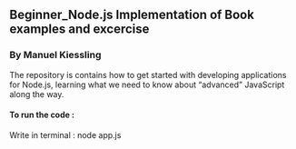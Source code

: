 ## Beginner_Node.js Implementation of Book examples and excercise

### By Manuel Kiessling

The repository is contains how to get started with developing applications for Node.js, learning
what we need to know about “advanced” JavaScript along the way.

#### To run the code :

Write in terminal : node app.js

